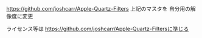 https://github.com/joshcarr/Apple-Quartz-Filters
上記のマスタを
自分用の解像度に変更

ライセンス等は
https://github.com/joshcarr/Apple-Quartz-Filtersに準じる

